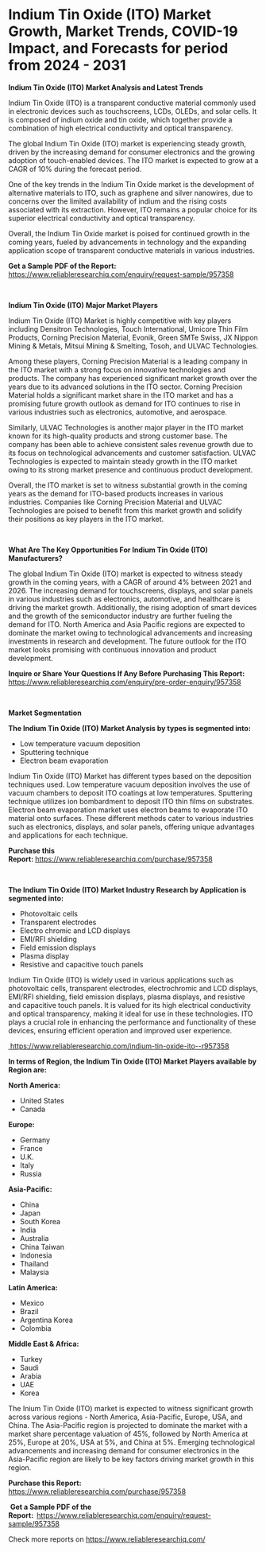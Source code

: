 <p><h1>Indium Tin Oxide (ITO) Market Growth, Market Trends, COVID-19 Impact, and Forecasts for period from 2024 - 2031</h1></p><p><strong>Indium Tin Oxide (ITO) Market Analysis and Latest Trends</strong></p>
<p><p>Indium Tin Oxide (ITO) is a transparent conductive material commonly used in electronic devices such as touchscreens, LCDs, OLEDs, and solar cells. It is composed of indium oxide and tin oxide, which together provide a combination of high electrical conductivity and optical transparency.</p><p>The global Indium Tin Oxide (ITO) market is experiencing steady growth, driven by the increasing demand for consumer electronics and the growing adoption of touch-enabled devices. The ITO market is expected to grow at a CAGR of 10% during the forecast period.</p><p>One of the key trends in the Indium Tin Oxide market is the development of alternative materials to ITO, such as graphene and silver nanowires, due to concerns over the limited availability of indium and the rising costs associated with its extraction. However, ITO remains a popular choice for its superior electrical conductivity and optical transparency.</p><p>Overall, the Indium Tin Oxide market is poised for continued growth in the coming years, fueled by advancements in technology and the expanding application scope of transparent conductive materials in various industries.</p></p>
<p><strong>Get a Sample PDF of the Report:&nbsp;</strong> <a href="https://www.reliableresearchiq.com/enquiry/request-sample/957358">https://www.reliableresearchiq.com/enquiry/request-sample/957358</a></p>
<p>&nbsp;</p>
<p><strong>Indium Tin Oxide (ITO) Major Market Players</strong></p>
<p><p>Indium Tin Oxide (ITO) Market is highly competitive with key players including Densitron Technologies, Touch International, Umicore Thin Film Products, Corning Precision Material, Evonik, Green SMTe Swiss, JX Nippon Mining & Metals, Mitsui Mining & Smelting, Tosoh, and ULVAC Technologies. </p><p>Among these players, Corning Precision Material is a leading company in the ITO market with a strong focus on innovative technologies and products. The company has experienced significant market growth over the years due to its advanced solutions in the ITO sector. Corning Precision Material holds a significant market share in the ITO market and has a promising future growth outlook as demand for ITO continues to rise in various industries such as electronics, automotive, and aerospace.</p><p>Similarly, ULVAC Technologies is another major player in the ITO market known for its high-quality products and strong customer base. The company has been able to achieve consistent sales revenue growth due to its focus on technological advancements and customer satisfaction. ULVAC Technologies is expected to maintain steady growth in the ITO market owing to its strong market presence and continuous product development.</p><p>Overall, the ITO market is set to witness substantial growth in the coming years as the demand for ITO-based products increases in various industries. Companies like Corning Precision Material and ULVAC Technologies are poised to benefit from this market growth and solidify their positions as key players in the ITO market.</p></p>
<p>&nbsp;</p>
<p><strong>What Are The Key Opportunities For Indium Tin Oxide (ITO) Manufacturers?</strong></p>
<p><p>The global Indium Tin Oxide (ITO) market is expected to witness steady growth in the coming years, with a CAGR of around 4% between 2021 and 2026. The increasing demand for touchscreens, displays, and solar panels in various industries such as electronics, automotive, and healthcare is driving the market growth. Additionally, the rising adoption of smart devices and the growth of the semiconductor industry are further fueling the demand for ITO. North America and Asia Pacific regions are expected to dominate the market owing to technological advancements and increasing investments in research and development. The future outlook for the ITO market looks promising with continuous innovation and product development.</p></p>
<p><strong>Inquire or Share Your Questions If Any Before Purchasing This Report:</strong> <a href="https://www.reliableresearchiq.com/enquiry/pre-order-enquiry/957358">https://www.reliableresearchiq.com/enquiry/pre-order-enquiry/957358</a></p>
<p>&nbsp;</p>
<p><strong>Market Segmentation</strong></p>
<p><strong>The Indium Tin Oxide (ITO) Market Analysis by types is segmented into:</strong></p>
<p><ul><li>Low temperature vacuum deposition</li><li>Sputtering technique</li><li>Electron beam evaporation</li></ul></p>
<p><p>Indium Tin Oxide (ITO) Market has different types based on the deposition techniques used. Low temperature vacuum deposition involves the use of vacuum chambers to deposit ITO coatings at low temperatures. Sputtering technique utilizes ion bombardment to deposit ITO thin films on substrates. Electron beam evaporation market uses electron beams to evaporate ITO material onto surfaces. These different methods cater to various industries such as electronics, displays, and solar panels, offering unique advantages and applications for each technique.</p></p>
<p><strong>Purchase this Report:&nbsp;</strong><a href="https://www.reliableresearchiq.com/purchase/957358">https://www.reliableresearchiq.com/purchase/957358</a></p>
<p>&nbsp;</p>
<p><strong>The Indium Tin Oxide (ITO) Market Industry Research by Application is segmented into:</strong></p>
<p><ul><li>Photovoltaic cells</li><li>Transparent electrodes</li><li>Electro chromic and LCD displays</li><li>EMI/RFI shielding</li><li>Field emission displays</li><li>Plasma display</li><li>Resistive and capacitive touch panels</li></ul></p>
<p><p>Indium Tin Oxide (ITO) is widely used in various applications such as photovoltaic cells, transparent electrodes, electrochromic and LCD displays, EMI/RFI shielding, field emission displays, plasma displays, and resistive and capacitive touch panels. It is valued for its high electrical conductivity and optical transparency, making it ideal for use in these technologies. ITO plays a crucial role in enhancing the performance and functionality of these devices, ensuring efficient operation and improved user experience.</p></p>
<p><a href="https://www.reliableresearchiq.com/indium-tin-oxide-ito--r957358">&nbsp;https://www.reliableresearchiq.com/indium-tin-oxide-ito--r957358</a></p>
<p><strong>In terms of Region, the Indium Tin Oxide (ITO) Market Players available by Region are:</strong></p>
<p>
    <p> <strong> North America: </strong>
        <ul>
            <li>United States</li>
            <li>Canada</li>
        </ul>
        </p> 
    <p> <strong> Europe: </strong>
        <ul>
            <li>Germany</li>
            <li>France</li>
            <li>U.K.</li>
            <li>Italy</li>
            <li>Russia</li>
        </ul>
        </p> 
    <p> <strong> Asia-Pacific: </strong>
        <ul>
            <li>China</li>
            <li>Japan</li>
            <li>South Korea</li>
            <li>India</li>
            <li>Australia</li>
            <li>China Taiwan</li>
            <li>Indonesia</li>
            <li>Thailand</li>
            <li>Malaysia</li>
        </ul>
        </p> 
    <p> <strong> Latin America: </strong>
        <ul>
            <li>Mexico</li>
            <li>Brazil</li>
            <li>Argentina Korea</li>
            <li>Colombia</li>
        </ul>
        </p> 
    <p> <strong> Middle East & Africa: </strong>
        <ul>
            <li>Turkey</li>
            <li>Saudi</li>
            <li>Arabia</li>
            <li>UAE</li>
            <li>Korea</li>
        </ul>
    </p>
    </p>
<p><p>The Inium Tin Oxide (ITO) market is expected to witness significant growth across various regions - North America, Asia-Pacific, Europe, USA, and China. The Asia-Pacific region is projected to dominate the market with a market share percentage valuation of 45%, followed by North America at 25%, Europe at 20%, USA at 5%, and China at 5%. Emerging technological advancements and increasing demand for consumer electronics in the Asia-Pacific region are likely to be key factors driving market growth in this region.</p></p>
<p><strong>Purchase this Report: </strong><a href="https://www.reliableresearchiq.com/purchase/957358">https://www.reliableresearchiq.com/purchase/957358</a></p>
<p>&nbsp;<strong>Get a Sample PDF of the Report:&nbsp;&nbsp;</strong><a href="https://www.reliableresearchiq.com/enquiry/request-sample/957358">https://www.reliableresearchiq.com/enquiry/request-sample/957358</a></p>
<p><strong></strong></p>
<p>Check more reports on <a href="https://www.reliableresearchiq.com/">https://www.reliableresearchiq.com/</a></p>